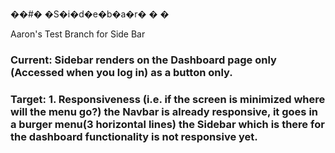 ��#� �S�i�d�e�b�a�r�
�
�

Aaron's Test Branch for Side Bar

<h3> Current:
Sidebar renders on the Dashboard page only (Accessed when you log in) as a button only.

<h3> Target:
1. Responsiveness (i.e. if the screen is minimized where will the menu go?) the Navbar is already responsive, it goes in a burger menu(3 horizontal lines) the Sidebar which is there for the dashboard functionality is not responsive yet.
